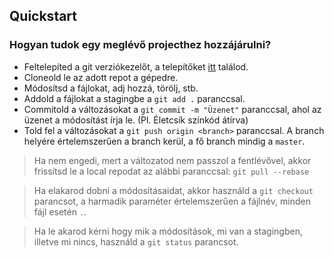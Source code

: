 ## Quickstart

### Hogyan tudok egy meglévő projecthez hozzájárulni?
- Feltelepíted a git verziókezelőt, a telepítőket [itt](https://git-scm.com/downloads) találod.
- Cloneold le az adott repot a gépedre.
- Módosítsd a fájlokat, adj hozzá, törölj, stb.
- Addold a fájlokat a stagingbe a `git add .` paranccsal.
- Commitold a változásokat a `git commit -m "Üzenet"` paranccsal, ahol az üzenet a módosítást írja le. (Pl. Életcsík színkód átírva)
- Told fel a változásokat a `git push origin <branch>` paranccsal. A branch helyére értelemszerűen a branch kerül, a fő branch mindig a `master`.
>Ha nem engedi, mert a változatod nem passzol a fentlévővel, akkor frissítsd le a local repodat az alábbi paranccsal: `git pull --rebase`

>Ha elakarod dobni a módosításaidat, akkor használd a `git checkout` parancsot, a harmadik paraméter értelemszerűen a fájlnév, minden fájl esetén `.`.

>Ha le akarod kérni hogy mik a módosítások, mi van a stagingben, illetve mi nincs, használd a `git status` parancsot.
